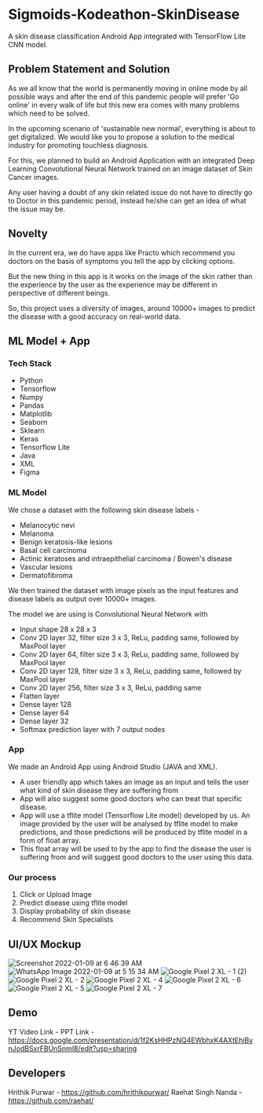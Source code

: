# Sigmoids-Kodeathon-SkinDisease
A skin disease classification Android App integrated with TensorFlow Lite CNN model.

## Problem Statement and Solution
As we all know that the world is permanently moving in online mode by all possible ways and after the end of this pandemic people will prefer 'Go online' in every walk of life but this new era comes with many problems which need to be solved. 

In the upcoming scenario of 'sustainable new normal', everything is about to get digitalized. We would like you to propose a solution to the medical industry for promoting touchless diagnosis.

For this, we planned to build an Android Application with an integrated Deep Learning Convolutional Neural Network trained on an image dataset of Skin Cancer images.

Any user having a doubt of any skin related issue do not have to directly go to Doctor in this pandemic period, instead he/she can get an idea of what the issue may be.

## Novelty
In the current era, we do have apps like Practo which recommend you doctors on the basis of symptoms you tell the app by clicking options.

But the new thing in this app is it works on the image of the skin rather than the experience by the user as the experience may be different in perspective of different beings. 

So, this project uses a diversity of images, around 10000+ images to predict the disease with a good accuracy on real-world data.

## ML Model + App

### Tech Stack 
- Python
- Tensorflow
- Numpy
- Pandas
- Matplotlib
- Seaborn
- Sklearn
- Keras
- Tensorflow Lite
- Java
- XML
- Figma

### ML Model
We chose a dataset with the following skin disease labels -

- Melanocytic nevi
- Melanoma
- Benign keratosis-like lesions
- Basal cell carcinoma
- Actinic keratoses and intraepithelial carcinoma / Bowen's disease
- Vascular lesions
- Dermatofibroma

We then trained the dataset with image pixels as the input features and disease labels as output over 10000+ images.

The model we are using is Convolutional Neural Network with 
- Input shape 28 x 28 x 3
- Conv 2D layer 32, filter size 3 x 3, ReLu, padding same, followed by MaxPool layer
- Conv 2D layer 64, filter size 3 x 3, ReLu, padding same, followed by MaxPool layer
- Conv 2D layer 128, filter size 3 x 3, ReLu, padding same, followed by MaxPool layer
- Conv 2D layer 256, filter size 3 x 3, ReLu, padding same
- Flatten layer 
- Dense layer 128
- Dense layer 64
- Dense layer 32
- Softmax prediction layer with 7 output nodes

### App
We made an Android App using Android Studio (JAVA and XML).

- A user friendly app which takes an image as an input and tells the user what kind of skin disease they are suffering from
- App will also suggest some good doctors who can treat that specific disease.
- App will use a tflite model (Tensorflow Lite model) developed by us. An image provided by the user will be analysed by tflite model to make predictions, and those predictions will be produced by tflite model in a form of float array.
- This float array will be used to by the app to find the disease the user is suffering from and will suggest good doctors to the user using this data.

### Our process
1. Click or Upload Image
2. Predict disease using tflite model
3. Display probability of skin disease
4. Recommend Skin Specialists

## UI/UX Mockup

![Screenshot 2022-01-09 at 6 46 39 AM](https://user-images.githubusercontent.com/72293452/148665429-300a03b2-3ac8-4b06-97bf-714b53bc81d5.png)
![WhatsApp Image 2022-01-09 at 5 15 34 AM](https://user-images.githubusercontent.com/72293452/148665431-b7e92476-ca98-4db3-bd98-0bd87365c3a2.jpeg)
![Google Pixel 2 XL - 1 (2)](https://user-images.githubusercontent.com/72293452/148665386-9a205400-f022-4cdc-9a25-46344e5e829b.png)
![Google Pixel 2 XL - 2](https://user-images.githubusercontent.com/72293452/148665389-b7841957-c153-464b-828f-9d0d5866abb0.png)
![Google Pixel 2 XL - 4](https://user-images.githubusercontent.com/72293452/148665392-b6ec6fef-be35-4dc4-9fae-d7d7c86d9a51.png)
![Google Pixel 2 XL - 6](https://user-images.githubusercontent.com/72293452/148665398-d4398dcd-adfd-425f-936d-e643a9c45189.png)
![Google Pixel 2 XL - 5](https://user-images.githubusercontent.com/72293452/148665401-3c6190ff-bea4-4c66-9286-a40c149ab3b6.png)
![Google Pixel 2 XL - 7](https://user-images.githubusercontent.com/72293452/148665403-d10ef9af-c53c-488c-a137-9a5fc8e516fb.png)



## Demo

YT Video Link -
PPT Link - https://docs.google.com/presentation/d/1f2KsHHPzNQ4EWbhxK4AXtEhiBynJodBSxrFBUnSnml8/edit?usp=sharing

## Developers

Hrithik Purwar - https://github.com/hrithikpurwar/
Raehat Singh Nanda - https://github.com/raehat/




